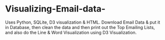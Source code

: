 # Visualizing-Email-data-

Uses Python, SQLite, D3 visualization &amp; HTML. Download Email Data &amp; put it in Database, then clean the data and then print out 
the Top Emailing Lists, and also do the Line &amp; Word Visualization using D3 Visualization.
